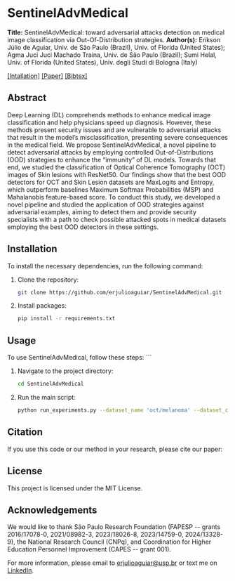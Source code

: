 # SentinelAdvMedical

**Title:** SentinelAdvMedical: toward adversarial attacks detection on medical image classification via Out-Of-Distribution strategies.
**Author(s):** Erikson Júlio de Aguiar, Univ. de São Paulo (Brazil), Univ. of Florida (United States); Agma Juci Juci Machado Traina, Univ. de São Paulo (Brazil); Sumi Helal, Univ. of Florida (United States), Univ. degli Studi di Bologna (Italy)

[[Intallation]](#intallation) [[Paper]]() [[Bibtex]](#bibtex)

## Abstract

Deep Learning (DL) comprehends methods to enhance medical image classification and help physicians speed up diagnosis. However, these methods present security issues and are vulnerable to adversarial attacks that result in the model’s misclassification, presenting severe consequences in the medical field. We propose SentinelAdvMedical, a novel pipeline to detect adversarial attacks by employing controlled Out-of-Distributions (OOD) strategies to enhance the “immunity” of DL models. Towards that end, we studied the classification of Optical Coherence Tomography (OCT) images of Skin lesions with ResNet50. Our findings show that the best OOD detectors for OCT and Skin Lesion datasets are MaxLogits and Entropy, which outperform baselines Maximum Softmax Probabilities (MSP) and Mahalanobis feature-based score. To conduct this study, we developed a novel pipeline and studied the application of OOD strategies against adversarial examples, aiming to detect them and provide security specialists with a path to check possible attacked spots in medical datasets employing the best OOD detectors in these settings.

## Installation

To install the necessary dependencies, run the following command:

1. Clone the repository:
    ```bash
    git clone https://github.com/erjulioaguiar/SentinelAdvMedical.git

2. Install packages:
    ```bash
    pip install -r requirements.txt
    ```

## Usage

To use SentinelAdvMedical, follow these steps:
    ```
1. Navigate to the project directory:
    ```bash
    cd SentinelAdvMedical
    ```
2. Run the main script:
    ```bash
    python run_experiments.py --dataset_name 'oct/melanoma' --dataset_csv 'path_to_dataset' --weights_path 'weights_path' --nb_class '4/7'
    ```

## Citation

If you use this code or our method in your research, please cite our paper:
<!-- 
```
@article{SentinelAdvMedical2025,
  title={SentinelAdvMedical: toward adversarial attacks detection on medical image classification via Out-Of-Distribution strategies},
  author={Aguiar, Erikson J. and Helal, Sumi and Traina, Agma J.M.},
  journal={SPIE Medical Imaging: Computer-Aided Diagnosis},
  year={2025},
} 
```-->

## License

This project is licensed under the MIT License.

## Acknowledgements

We would like to thank São Paulo Research Foundation (FAPESP -- grants 2016/17078-0, 2021/08982-3, 2023/18026-8, 2023/14759-0, 2024/13328-9), the National Research Council (CNPq), and Coordination for Higher Education Personnel Improvement (CAPES -- grant 001).

For more information, please email to erjulioaguiar@usp.br or text me on [LinkedIn](https://www.linkedin.com/in/erjulioaguiar/).
